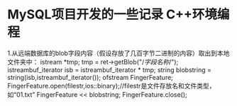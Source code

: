 # MySQL项目开发的一些记录 C++环境编程
1.从远端数据库的blob字段内容（假设存放了几百字节二进制的内容）取出到本地文件夹中：
istream *tmp;
tmp = ret->getBlob("/*字段名称*/");
istreambuf_iterator<char> isb = istreambuf_iterator<char> * tmp;
string blobstring = string(isb,istreambuf_iterator<char>());
ofstream FingerFeature;
FingerFeature.open(filestr,ios::binary);//filestr是文件存放名和文件类型，如“01.txt”
FingerFeature << blobstring;
FingerFeature.close();
